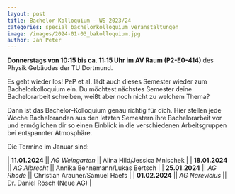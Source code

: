 ```yaml
---
layout: post
title: Bachelor-Kolloquium - WS 2023/24
categories: special bachelorkolloquium veranstaltungen
image: /images/2024-01-03_bakolloquium.jpg
author: Jan Peter
---
```


**Donnerstags von 10:15 bis ca. 11:15 Uhr im AV Raum (P2-E0-414)** des Physik Gebäudes der TU Dortmund.

Es geht wieder los! PeP et al. lädt auch dieses Semester wieder zum Bachelorkolloquium ein.
Du möchtest nächstes Semester deine Bachelorarbeit schreiben, weißt aber noch nicht zu welchem Thema?

Dann ist das Bachelor-Kolloquium genau richtig für dich.
Hier stellen jede Woche Bacheloranden aus den letzten Semestern ihre Bachelorarbeit vor und ermöglichen dir so einen Einblick in die verschiedenen Arbeitsgruppen bei entspannter Atmosphäre.

Die Termine im Januar sind:

| **11.01.2024** || _AG Weingarten_ || Alina Hild/Jessica Mnischek |
| **18.01.2024** || _AG Albrecht_ || Annika Bennemann/Lukas Bertsch |
| **25.01.2024** || _AG Rhode_ || Christian Arauner/Samuel Haefs |
| **01.02.2024** || _AG Narevicius_ || Dr. Daniel Rösch (Neue AG) |
